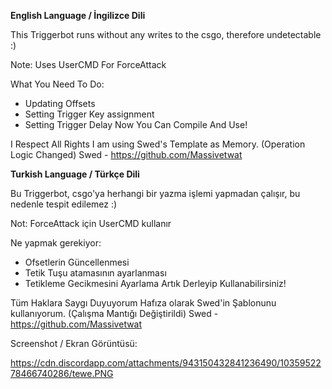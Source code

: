 **English Language / İngilizce Dili**

This Triggerbot runs without any writes to the csgo, therefore undetectable :)

Note: Uses UserCMD For ForceAttack

What You Need To Do:
- Updating Offsets
- Setting Trigger Key assignment
- Setting Trigger Delay
Now You Can Compile And Use!

I Respect All Rights 
I am using Swed's Template as Memory. (Operation Logic Changed)
Swed - https://github.com/Massivetwat

**Turkish Language / Türkçe Dili**

Bu Triggerbot, csgo'ya herhangi bir yazma işlemi yapmadan çalışır, bu nedenle tespit edilemez :)

Not: ForceAttack için UserCMD kullanır

Ne yapmak gerekiyor:
- Ofsetlerin Güncellenmesi
- Tetik Tuşu atamasının ayarlanması
- Tetikleme Gecikmesini Ayarlama
Artık Derleyip Kullanabilirsiniz!

Tüm Haklara Saygı Duyuyorum
Hafıza olarak Swed'in Şablonunu kullanıyorum. (Çalışma Mantığı Değiştirildi)
Swed - https://github.com/Massivetwat

Screenshot / Ekran Görüntüsü:

https://cdn.discordapp.com/attachments/943150432841236490/1035952278466740286/tewe.PNG
